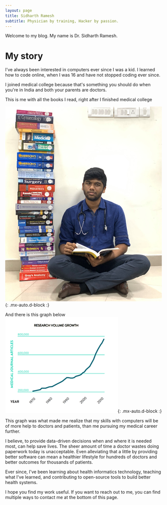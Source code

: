 ```yaml
---
layout: page
title: Sidharth Ramesh
subtitle: Physician by training, Hacker by passion.
---
```


Welcome to my blog. My name is Dr. Sidharth Ramesh.

# My story
I've always been interested in computers ever since I was a kid. I learned how to code online, when I was 16 and have not stopped coding ever since. 

I joined medical college because that's something you should do when you're in India and both your parents are doctors.

This is me with all the books I read, right after I finished medical college

![me with a lot of books](/assets/blog/aboutme.png){: .mx-auto.d-block :}

And there is this graph below 
![exponentially increasing medical research](/assets/blog/increasing_research.png){: .mx-auto.d-block :}

This graph was what made me realize that my skills with computers will be of more help to doctors and patients, than me pursuing my medical career further.

I believe, to provide data-driven decisions when and where it is needed most, can help save lives. The sheer amount of time a doctor wastes doing paperwork today is unacceptable. Even alleviating that a little by providing better software can mean a healthier lifestyle for hundreds of doctors and better outcomes for thousands of patients.

Ever since, I've been learning about health informatics technology, teaching what I've learned, and contributing to open-source tools to build better health systems.

I hope you find my work useful. If you want to reach out to me, you can find multiple ways to contact me at the bottom of this page.
